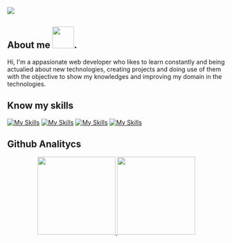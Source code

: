 
<img  src="https://github.com/Brandon-github/Brandon-github/assets/71775908/bc53d4a9-373c-455b-a0ee-e4913f30a7a2" />

## About me   <img src="https://raw.githubusercontent.com/gist/ManulMax/2d20af60d709805c55fd784ca7cba4b9/raw/bcfeac7604f674ace63623106eb8bb8471d844a6/github.gif" width="50">.

<p>
Hi, I'm a appasionate web developer who likes to learn constantly and being actualied about new technologies, creating projects and doing use of them with the objective to show my knowledges and improving my domain in the technologies.
</p>

## Know my skills
[![My Skills](https://skillicons.dev/icons?i=html,css,javascript,jquery,php,sass)](https://skillicons.dev)
[![My Skills](https://skillicons.dev/icons?i=laravel,tailwind,bootstrap,typescript,nodejs,express)](https://skillicons.dev)
[![My Skills](https://skillicons.dev/icons?i=astro,react,mysql,mongodb,docker,git)](https://skillicons.dev)
[![My Skills](https://skillicons.dev/icons?i=docker,python,linux,figma)](https://skillicons.dev)




## Github Analitycs
<p align="center">
<a href="https://github.com/Brandon-github">
  <img height="180em" src="https://github-readme-stats-eight-theta.vercel.app/api?username=Brandon-github&show_icons=true&theme=algolia&include_all_commits=true&count_private=true"/>
  <img height="180em" src="https://github-readme-stats-eight-theta.vercel.app/api/top-langs/?username=Brandon-github&layout=compact&langs_count=8&theme=algolia"/>
</a>
</p>
